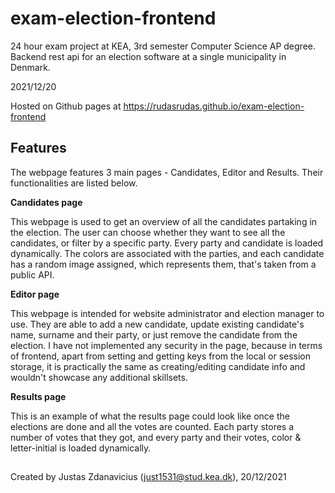 # exam-election-frontend
24 hour exam project at KEA, 3rd semester Computer Science AP degree. Backend rest api for an election software at a single municipality in Denmark.

2021/12/20

Hosted on Github pages at https://rudasrudas.github.io/exam-election-frontend

## Features
The webpage features 3 main pages - Candidates, Editor and Results. Their functionalities are listed below.

**Candidates page**

This webpage is used to get an overview of all the candidates partaking in the election. The user can choose whether they want to see all the candidates, or filter by a specific party. Every party and candidate is loaded dynamically. The colors are associated with the parties, and each candidate has a random image assigned, which represents them, that's taken from a public API.

**Editor page**

This webpage is intended for website administrator and election manager to use. They are able to add a new candidate, update existing candidate's name, surname and their party, or just remove the candidate from the election.
I have not implemented any security in the page, because in terms of frontend, apart from setting and getting keys from the local or session storage, it is practically the same as creating/editing candidate info and wouldn't showcase any additional skillsets.

**Results page**

This is an example of what the results page could look like once the elections are done and all the votes are counted. Each party stores a number of votes that they got, and every party and their votes, color & letter-initial is loaded dynamically.

##
Created by Justas Zdanavicius (just1531@stud.kea.dk), 20/12/2021

